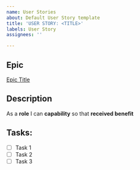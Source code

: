 ```yaml
---
name: User Stories
about: Default User Story template
title: 'USER STORY: <TITLE>'
labels: User Story
assignees: ''

---
```


## Epic
[Epic Title](#)

## Description
As a **role** I can **capability** so that **received benefit**

## Tasks:
- [ ] Task 1
- [ ] Task 2
- [ ] Task 3
